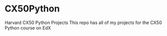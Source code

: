 # CX50Python
Harvard CX50 Python Projects
This repo has all of my projects for the CX50 Python course on EdX
